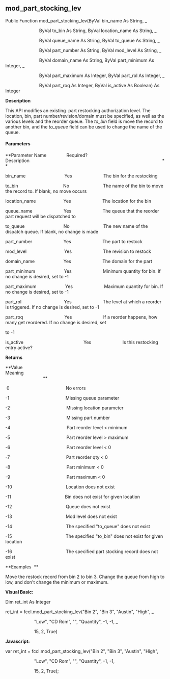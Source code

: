 mod_part_stocking_lev
-----------------------

Public Function mod_part_stocking_lev(ByVal bin_name As String, _

                           ByVal to_bin As String, ByVal location_name As String, _

                           ByVal queue_name As String, ByVal to_queue As String, _

                           ByVal part_number As String, ByVal mod_level As String, _

                           ByVal domain_name As String, ByVal part_minimum As Integer, _

                           ByVal part_maximum As Integer, ByVal part_rol As Integer, _

                           ByVal part_roq As Integer, ByVal is_active As Boolean) As Integer

**Description**

This API modifies an existing  part restocking authorization level. The location, bin, part number/revision/domain must be specified, as well as the various levels and the reorder queue. The _to_bin_ field is move the record to another bin, and the _to_queue_ field can be used to change the name of the queue.

#### Parameters
**Parameter Name                Required?             Description                                                                                                          **

bin_name                               Yes                         The bin for the restocking

to_bin                                    No                           The name of the bin to move the record to. If blank, no move occurs

location_name                      Yes                         The location for the bin

queue_name                         Yes                         The queue that the reorder part request will be dispatched to

to_queue                               No                           The new name of the dispatch queue. If blank, no change is made

part_number                         Yes                         The part to restock

mod_level                              Yes                         The revision to restock

domain_name                       Yes                         The domain for the part

part_minimum                       Yes                         Minimum quantity for bin. If no change is desired, set to -1

part_maximum                       Yes                         Maximum quantity for bin. If no change is desired, set to -1

part_rol                                  Yes                         The level at which a reorder is triggered. If no change is desired, set to -1

part_roq                                 Yes                         If a reorder happens, how many get reordered. If no change is desired, set

to -1

is_active                                                Yes                         Is this restocking entry active?

**Returns**

**Value                                     Meaning                                                                                                                                               **

 0                                             No errors

-1                                             Missing queue parameter

-2                                             Missing location parameter

-3                                             Missing part number

-4                                             Part reorder level < minimum

-5                                             Part reorder level > maximum

-6                                             Part reorder level < 0

-7                                             Part reorder qty < 0

-8                                             Part minimum < 0

-9                                             Part maximum < 0

-10                                           Location does not exist

-11                                           Bin does not exist for given location

-12                                           Queue does not exist

-13                                           Mod level does not exist

-14                                           The specified "to_queue" does not exist

-15                                           The specified "to_bin" does not exist for given location

-16                                           The specified part stocking record does not exist

**Examples  **

 Move the restock record from bin 2 to bin 3. Change the queue from high to low, and don't change the minimum or maximum.

**Visual Basic:**

Dim ret_int As Integer

ret_int = fccl.mod_part_stocking_lev("Bin 2", "Bin 3", "Austin", "High", _

                       "Low", "CD Rom", "", "Quantity", -1, -1, _

                       15, 2, True)

**Javascript:**

var ret_int = fccl.mod_part_stocking_lev("Bin 2", "Bin 3", "Austin", "High",

                       "Low", "CD Rom", "", "Quantity", -1, -1,

                       15, 2, True);